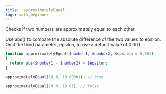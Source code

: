 ```yaml
---
title:  approximatelyEqual
tags: math,beginner
---
```


Checks if two numbers are approximately equal to each other.

Use abs() to compare the absolute difference of the two values to epsilon. Omit the third parameter, epsilon, to use a default value of 0.001.

```php
function approximatelyEqual($number1, $number2, $epsilon = 0.001)
{
  return abs($number1 - $number2) < $epsilon;
}
```

```php
approximatelyEqual(10.0, 10.00001); // true

approximatelyEqual(10.0, 10.01); // false
```
